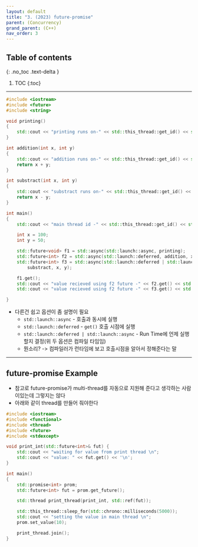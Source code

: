 ```yaml
---
layout: default
title: "3. (2023) future-promise"
parent: (Concurrency)
grand_parent: (C++)
nav_order: 3
---
```


## Table of contents
{: .no_toc .text-delta }

1. TOC
{:toc}

---

```cpp
#include <iostream>
#include <future>
#include <string>

void printing()
{
	std::cout << "printing runs on-" << std::this_thread::get_id() << std::endl;
}

int addition(int x, int y)
{
	std::cout << "addition runs on-" << std::this_thread::get_id() << std::endl;
	return x + y;
}

int substract(int x, int y)
{
	std::cout << "substract runs on-" << std::this_thread::get_id() << std::endl;
	return x - y;
}

int main()
{
	std::cout << "main thread id -" << std::this_thread::get_id() << std::endl;

	int x = 100;
	int y = 50;

	std::future<void> f1 = std::async(std::launch::async, printing);
	std::future<int> f2 = std::async(std::launch::deferred, addition, x, y);
	std::future<int> f3 = std::async(std::launch::deferred | std::launch::async,
		substract, x, y);

	f1.get();
	std::cout << "value recieved using f2 future -" << f2.get() << std::endl;
	std::cout << "value recieved using f2 future -" << f3.get() << std::endl;

}
```

* 다른건 쉽고 옵션이 좀 설명이 필요
    * `std::launch::async` - 호출과 동시에 실행
    * `std::launch::deferred` - `get()` 호출 시점에 실행
    * `std::launch::deferred | std::launch::async` - Run Time에 언제 실행할지 결정(위 두 옵션은 컴파일 타임임)
    * 뭔소리? -> 컴파일러가 런타임에 보고 호출시점을 알아서 정해준다는 말

---

## future-promise Example

* 참고로 future-promise가 multi-thread를 자동으로 지원해 준다고 생각하는 사람이있는데 그렇지는 않다
* 아래와 같이 thread를 만들어 줘야한다

```cpp
#include <iostream>       
#include <functional>     
#include <thread>        
#include <future>       
#include <stdexcept>

void print_int(std::future<int>& fut) {
	std::cout << "waiting for value from print thread \n";
	std::cout << "value: " << fut.get() << '\n';
}

int main()
{
	std::promise<int> prom;
	std::future<int> fut = prom.get_future();

	std::thread print_thread(print_int, std::ref(fut));

	std::this_thread::sleep_for(std::chrono::milliseconds(5000));
	std::cout << "setting the value in main thread \n";
	prom.set_value(10);

	print_thread.join();
}
```
